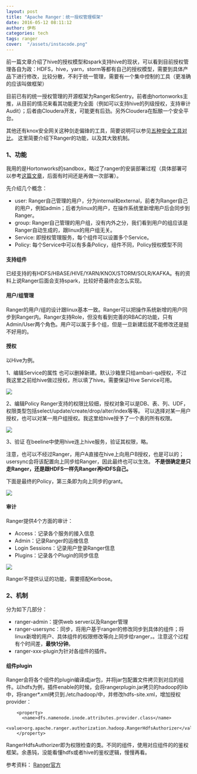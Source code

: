 ```yaml
---
layout: post
title: "Apache Ranger：统一授权管理框架"
date: 2016-05-12 08:11:12
author: 伊布
categories: tech
tags: ranger
cover:  "/assets/instacode.png"
---
```


前一篇文章介绍了hive的授权模型和spark支持hive的现状，可以看到目前授权管理各自为政：HDFS，hive，yarn，storm等都有自己的授权模型，需要到具体产品下进行修改，比较分散，不利于统一管理，需要有一个集中控制的工具（更准确的应该叫做框架）

目前已有的统一授权管理的开源框架为Ranger和Sentry。前者由hortonworks主推，从目前的情况来看其功能更为全面（例如可以支持hive的列级授权，支持审计Audit）；后者由Cloudera开发，可能更有后劲。另外Cloudera在酝酿一个安全平台。

其他还有knox安全网关这种剑走偏锋的工具，简要说明可以参见[五种安全工具对比](https://www.xplenty.com/blog/2014/11/5-hadoop-security-projects/)。
这里简要介绍下Ranger的功能，以及其大致机制。


### 1、功能

我用的是Hortonworks的sandbox，略过了ranger的安装部署过程（具体部署可以参考[这篇文章](http://shenliang1985.blog.163.com/blog/static/2908380520151126102050593/)，后面有时间还是再做一次部署）。

先介绍几个概念：

- user: Ranger自己管理的用户，分为internal和external，前者为Ranger自己的用户，例如admin；后者为linux的用户，在操作系统里新增用户后会同步到Ranger。
- group: Ranger自己管理的用户组，没有内外之分，我们看到用户的组应该是Ranger自动生成的，跟linux的用户组无关。
- Service: 即授权管理服务，每个组件可以设置多个Service。
- Policy: 每个Service中可以有多条Policy，组件不同，Policy授权模型不同

#### 支持组件

已经支持的有HDFS/HBASE/HIVE/YARN/KNOX/STORM/SOLR/KAFKA。有的资料上说Ranger后面会支持spark，比较好奇最终会怎么实现。

#### 用户/组管理

Ranger的用户/组的设计跟linux基本一致。Ranger可以把操作系统新增的用户同步到Ranger内。Ranger支持Role，但没有看到完善的RBAC的功能，只有Admin/User两个角色。用户可以属于多个组，但是一旦新建后就不能修改还是挺不好用的。

#### 授权
以Hive为例。

1、编辑Service的属性
也可以删掉新建。默认沙箱里只给ambari-qa授权，不过我这里之前给hive做过授权，所以填了hive。需要保证Hive Service可用。

![](http://7xir15.com1.z0.glb.clouddn.com/ranger-hive-1.png)

2、编辑Policy
Ranger支持的权限比较细，授权对象可以是DB、表、列、UDF，权限类型包括select/update/create/drop/alter/index等等。
可以选择对某一用户授权，也可以对某一用户组授权。我这里给hive授予了一个表的所有权限。

![](http://7xir15.com1.z0.glb.clouddn.com/ranger-hive-2.png)

3、验证
在beeline中使用hive连上hive服务，验证其权限，略。


注意，也可以不经过Ranger，用户A直接在hive上向用户B授权，也是可以的；usersync会将该配置向上同步给Ranger，因此最终也可以生效。
**不是很确定是只走Ranger，还是跟HDFS一样先Ranger再HDFS自己。**

下面是最终的Policy，第三条即为向上同步的grant。

![](http://7xir15.com1.z0.glb.clouddn.com/ranger-hive-3.png)

#### 审计

Ranger提供4个方面的审计：

- Access：记录各个服务的接入信息
- Admin：记录Ranger的运维信息
- Login Sessions：记录用户登录Ranger信息
- Plugins：记录各个Plugin的同步信息

![](http://7xir15.com1.z0.glb.clouddn.com/ranger-hive-4.png)

Ranger不提供认证的功能，需要搭配Kerbose。

### 2、机制

分为如下几部分：

- ranger-admin：提供web server以及Ranger管理
- ranger-usersync：同步，将用户基于ranger的修改同步到具体的组件；将linux新增的用户、具体组件的权限修改等向上同步给ranger，。注意这个过程有个时间差，**最快1分钟**。
- ranger-xxx-plugin为针对各组件的插件。

#### 组件plugin

Ranger会将各个组件的plugin编译成jar包，并将jar包配置文件拷贝到对应的组件。以hdfs为例，插件enable的时候，会将ranger*plugin*.jar拷贝的hadoop的lib中，将ranger*.xml拷贝到./etc/hadoop/中，并修改hdfs-site.xml，增加授权provider：

```
    <property>
      <name>dfs.namenode.inode.attributes.provider.class</name>
      <value>org.apache.ranger.authorization.hadoop.RangerHdfsAuthorizer</value>
    </property>
```

RangerHdfsAuthorizer即为权限检查的类。不同的组件，使用对应组件的的鉴权框架。余愚钝，没能看懂hdfs或者hive的鉴权逻辑，慢慢再看。



参考资料：
[Ranger官方](https://cwiki.apache.org/confluence/display/RANGER/Apache+Ranger+0.5+-+User+Guide)

